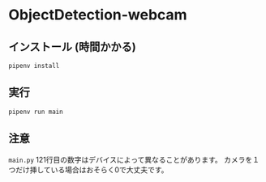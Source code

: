 # ObjectDetection-webcam

## インストール (時間かかる)
```
pipenv install
```

## 実行
```
pipenv run main
```

## 注意
`main.py` 121行目の数字はデバイスによって異なることがあります。
カメラを１つだけ挿している場合はおそらく0で大丈夫です。
